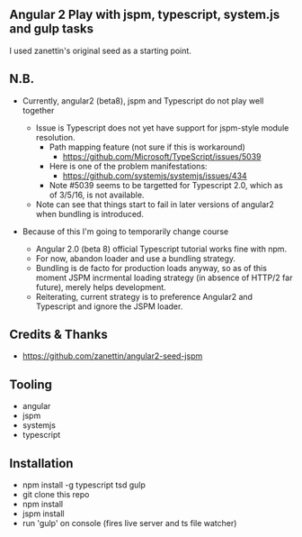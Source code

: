 ## Angular 2 Play with jspm, typescript, system.js and gulp tasks

I used zanettin's original seed as a starting point.

## N.B.
- Currently, angular2 (beta8), jspm and Typescript do not play well together
  - Issue is Typescript does not yet have support for jspm-style module resolution.
    - Path mapping feature (not sure if this is workaround)
      - https://github.com/Microsoft/TypeScript/issues/5039
    - Here is one of the problem manifestations:
      - https://github.com/systemjs/systemjs/issues/434
    - Note #5039 seems to be targetted for Typescript 2.0, which as of 3/5/16, is
      not available.
  - Note can see that things start to fail in later versions of angular2
    when bundling is introduced.

- Because of this I'm going to temporarily change course
    - Angular 2.0 (beta 8) official Typescript tutorial works fine with npm.
    - For now, abandon loader and use a bundling strategy.
    - Bundling is de facto for production loads anyway, so as of this moment
      JSPM incrmental loading strategy (in absence of HTTP/2 far future),
      merely helps development.
    - Reiterating, current strategy is to preference Angular2 and Typescript
      and ignore the JSPM loader.
 
## Credits & Thanks
- https://github.com/zanettin/angular2-seed-jspm

## Tooling
- angular
- jspm
- systemjs
- typescript

## Installation
- npm install -g typescript tsd gulp
- git clone this repo
- npm install
- jspm install
- run 'gulp' on console (fires live server and ts file watcher)
